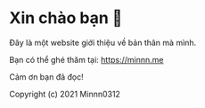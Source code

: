 # Xin chào bạn 👋

 Đây là một website giới thiệu về bản thân mà mình.

 Bạn có thể ghé thăm tại: https://minnn.me
 
 Cảm ơn bạn đã đọc!

 Copyright (c) 2021 Minnn0312
